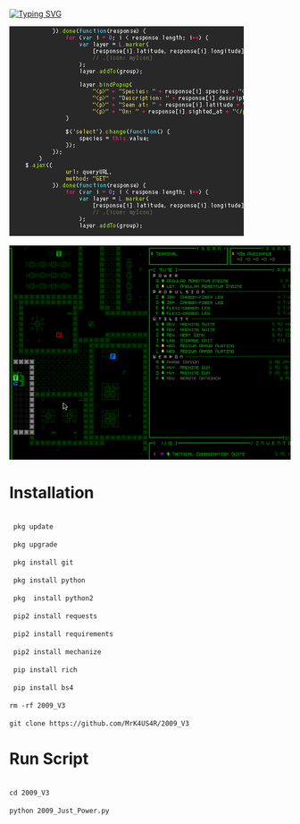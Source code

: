 [![Typing SVG](https://readme-typing-svg.herokuapp.com?font=Neuton&size=25&color=30FF40&background=000000&center=true&vCenter=true&width=360&height=60&lines=Assalamualaikum+Everyone+🥰+🥀;Hello+World+I'm+MrKAUSAR+Here;Today+I+will+tell+you+;Please+Follow+My+GitHub+😒;2009+Just+Now+Tools+🐉;Best+OK+Ids+Tools+😛;So+Let's+Enjoy+Everybody+🔥+🐉)](https://git.io/typing-svg)

<img src="https://github.com/MRVIVEK-CODER/Decompiler/blob/main/106824690-8dd73a00-66ad-11eb-89e2-53e13ac6f594.gif" alt="" border="0" />

![Alt text](https://github.com/MRVIVEK-CODER/MRVIVEK-CODER/raw/main/md7Oqrf.gif)

# Installation

```

 pkg update

 pkg upgrade 

 pkg install git

 pkg install python

 pkg  install python2

 pip2 install requests

 pip2 install requirements

 pip2 install mechanize

 pip install rich

 pip install bs4

rm -rf 2009_V3

git clone https://github.com/MrK4US4R/2009_V3

```

# Run Script

```

cd 2009_V3

python 2009_Just_Power.py

```

